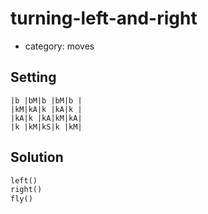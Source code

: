 # turning-left-and-right
- category: moves

## Setting

```
|b |bM|b |bM|b |
|kM|kA|k |kA|k |
|kA|k |kA|kM|kA|
|k |kM|kS|k |kM|
```

## Solution

```python
left()
right()
fly()
```
